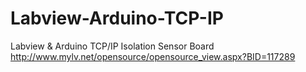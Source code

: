 # Labview-Arduino-TCP-IP
Labview &amp; Arduino TCP/IP Isolation Sensor Board
http://www.mylv.net/opensource/opensource_view.aspx?BID=117289
